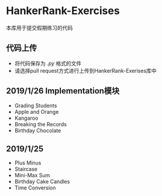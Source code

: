 # HankerRank-Exercises
本库用于提交假期练习的代码
## 代码上传
- 将代码保存为 *.py* 格式的文件
- 请选择pull request方式进行上传到HankerRank-Exerises库中
## 2019/1/26  Implementation模块
- Grading Students
- Apple and Orange
- Kangaroo
- Breaking the Records
- Birthday Chocolate
## 2019/1/25
- Plus Minus
- Staircase
- Mini-Max Sum
- Birthday Cake Candles
- Time Conversion

